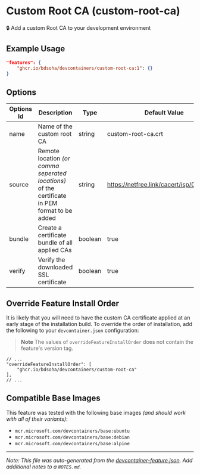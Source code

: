 
# Custom Root CA (custom-root-ca)

🔒 Add a custom Root CA to your development environment

## Example Usage

```json
"features": {
    "ghcr.io/bdsoha/devcontainers/custom-root-ca:1": {}
}
```

## Options

| Options Id | Description | Type | Default Value |
|-----|-----|-----|-----|
| name | Name of the custom root CA | string | custom-root-ca.crt |
| source | Remote location *(or comma seperated locations)* of the certificate in PEM format to be added | string | https://netfree.link/cacert/isp/018/ca.crt |
| bundle | Create a certificate bundle of all applied CAs | boolean | true |
| verify | Verify the downloaded SSL certificate | boolean | true |

## Override Feature Install Order

It is likely that you will need to have the custom CA certificate applied at an early stage of the installation build. 
To override the order of installation, add the following to your `devcontainer.json` configuration:

> **Note** The values of `overrideFeatureInstallOrder` does not contain the feature's version tag.

```jsonc
// ...
"overrideFeatureInstallOrder": [
    "ghcr.io/bdsoha/devcontainers/custom-root-ca"
],
// ...
```

## Compatible Base Images

This feature was tested with the following base images *(and should work with all of their variants)*:

- `mcr.microsoft.com/devcontainers/base:ubuntu`
- `mcr.microsoft.com/devcontainers/base:debian`
- `mcr.microsoft.com/devcontainers/base:alpine`


---

_Note: This file was auto-generated from the [devcontainer-feature.json](https://github.com/bdsoha/devcontainers/blob/main/src/custom-root-ca/devcontainer-feature.json).  Add additional notes to a `NOTES.md`._
